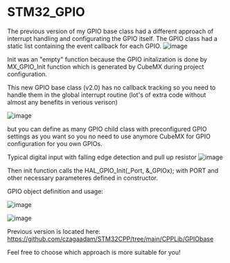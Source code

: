 # STM32_GPIO
The previous version of my GPIO base class had a different approach of interrupt handling and configurating the GPIO itself.
The GPIO class had a static list containing the event callback for each GPIO.
![image](https://github.com/user-attachments/assets/fe5b7584-b875-415b-9367-c8b05e445a72)

Init was an "empty" function because the GPIO initalization is done by MX_GPIO_Init function which is generated by CubeMX during project configuration.

This new GPIO base class (v2.0) has no callback tracking so you need to handle them in the global interrupt routine (lot's of extra code without almost any benefits in verious verison) 

![image](https://github.com/user-attachments/assets/c7ba0200-b280-4464-a415-7c6853008016)


but you can define as many GPIO child class with preconfigured GPIO settings as you want so you no need to use anymore CubeMX for GPIO configuration for you own GPIOs.

Typical digital input with falling edge detection and pull up resistor
![image](https://github.com/user-attachments/assets/5dedd438-1e70-4937-b543-19f78f67d3fe)

Then init function calls the HAL_GPIO_Init(_Port, &_GPIOx); with PORT and other necessary parameteres defined in constructor.

GPIO object definition and usage:

![image](https://github.com/user-attachments/assets/535032b2-27b4-4348-a60c-9873643d549e)

![image](https://github.com/user-attachments/assets/f4fb55df-636a-4e63-b5b4-052ea0c84e90)


Previous version is located here:
https://github.com/czagaadam/STM32CPP/tree/main/CPPLib/GPIObase

Feel free to choose which approach is more suitable for you!
